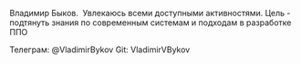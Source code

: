 Владимир Быков. 
Увлекаюсь всеми доступными активностями.
Цель - подтянуть знания по современным системам и подходам в разработке ППО

Телеграм: @VladimirBykov
Git: VladimirVBykov

